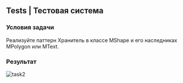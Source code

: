 ## Tests | Тестовая система
### Условия задачи
Реализуйте паттерн Хранитель в классе MShape и его наследниках MPolygon или MText.

### Результат
![task2](src/main/resources/images/result.png)